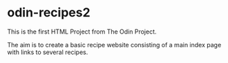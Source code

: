 # odin-recipes2
This is the first HTML Project from The Odin Project.

The aim is to create a basic recipe website consisting of a main index page with links to several recipes.